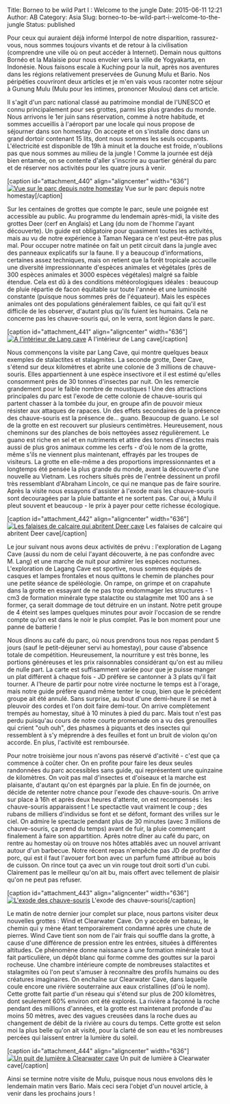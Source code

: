 Title: Borneo to be wild Part I : Welcome to the jungle
Date: 2015-06-11 12:21
Author: AB
Category: Asia
Slug: borneo-to-be-wild-part-i-welcome-to-the-jungle
Status: published

Pour ceux qui auraient déjà informé Interpol de notre disparition,
rassurez-vous, nous sommes toujours vivants et de retour à la
civilisation (comprendre une ville où on peut accéder à Internet).
Demain nous quittons Bornéo et la Malaisie pour nous envoler vers la
ville de Yogyakarta, en Indonésie. Nous faisons escale à Kuching pour la
nuit, après nos aventures dans les régions relativement preservées de
Gunung Mulu et Bario. Nos péripéties couvriront deux articles et je m'en
vais vous raconter notre séjour à Gunung Mulu (Mulu pour les intimes,
prononcer Moulou) dans cet article.

<!--more-->

Il s'agit d'un parc national classé au patrimoine mondial de l'UNESCO et
connu principalement pour ses grottes, parmi les plus grandes du monde.
Nous arrivons le 1er juin sans réservation, comme à notre habitude, et
sommes accueillis à l'aéroport par une locale qui nous propose de
séjourner dans son homestay. On accepte et on s'installe donc dans un
grand dortoir contenant 15 lits, dont nous sommes les seuls occupants.
L'électricité est disponible de 19h à minuit et la douche est froide,
n'oublions pas que nous sommes au milieu de la jungle ! Comme la journée
est déjà bien entamée, on se contente d'aller s'inscrire au quartier
général du parc et de réserver nos activités pour les quatre jours à
venir.

[caption id="attachment\_440" align="aligncenter" width="636"][![Vue sur
le parc depuis notre
homestay](https://astridetjdenasie.files.wordpress.com/2015/06/sam_6007.jpg?w=636)](https://astridetjdenasie.files.wordpress.com/2015/06/sam_6007.jpg)
Vue sur le parc depuis notre homestay[/caption]

Sur les centaines de grottes que compte le parc, seule une poignée est
accessible au public. Au programme du lendemain après-midi, la visite
des grottes Deer (cerf en Anglais) et Lang (du nom de l'homme l'ayant
découverte). Un guide est obligatoire pour quasiment toutes les
activités, mais au vu de notre expérience à Taman Negara ce n'est
peut-être pas plus mal. Pour occuper notre matinée on fait un petit
circuit dans la jungle avec des panneaux explicatifs sur la faune. Il y
a beaucoup d'informations, certaines assez techniques, mais on retient
que la forêt tropicale accueille une diversité impressionnante d'espèces
animales et végétales (près de 300 espèces animales et 3000 espèces
végétales) malgré sa faible étendue. Cela est dû à des conditions
météorologiques idéales : beaucoup de pluie répartie de facon équitable
sur toute l'année et une luminosité constante (puisque nous sommes près
de l'équateur). Mais les espèces animales ont des populations
généralement faibles, ce qui fait qu'il est difficile de les observer,
d'autant plus qu'ils fuient les humains. Cela ne concerne pas les
chauve-souris qui, on le verra, sont légion dans le parc.

[caption id="attachment\_441" align="aligncenter" width="636"][![A
l'intérieur de Lang
cave](https://astridetjdenasie.files.wordpress.com/2015/06/sam_6021.jpg?w=636)](https://astridetjdenasie.files.wordpress.com/2015/06/sam_6021.jpg)
A l'intérieur de Lang cave[/caption]

Nous commençons la visite par Lang Cave, qui montre quelques beaux
exemples de stalactites et stalagmites. La seconde grotte, Deer Cave,
s'étend sur deux kilomètres et abrite une colonie de 3 millions de
chauve-souris. Elles appartiennent à une espèce insectivore et il est
estimé qu'elles consomment près de 30 tonnes d'insectes par nuit. On les
remercie grandement pour le faible nombre de moustiques ! Une des
attractions principales du parc est l'exode de cette colonie de
chauve-souris qui partent chasser à la tombée du jour, en groupe afin de
pouvoir mieux résister aux attaques de rapaces. Un des effets
secondaires de la présence des chauve-souris est la présence de...
guano. Beaucoup de guano. Le sol de la grotte en est recouvert sur
plusieurs centimètres. Heureusement, nous cheminons sur des planches de
bois nettoyées assez régulièrement. Le guano est riche en sel et en
nutriments et attire des tonnes d'insectes mais aussi de plus gros
animaux comme les cerfs - d'où le nom de la grotte, même s'ils ne
viennent plus maintenant, effrayés par les troupes de visiteurs. La
grotte en elle-même a des proportions impressionnantes et a longtemps
été pensée la plus grande du monde, avant la découverte d'une nouvelle
au Vietnam. Les rochers situés près de l'entrée dessinent un profil très
ressemblant d'Abraham Lincoln, ce qui ne manque pas de faire sourire.
Après la visite nous essayons d'assister à l'exode mais les
chauve-souris sont decouragées par la pluie battante et ne sortent pas.
Car oui, à Mulu il pleut souvent et beaucoup - le prix à payer pour
cette richesse écologique.

[caption id="attachment\_442" align="aligncenter" width="636"][![Les
falaises de calcaire qui abritent Deer
cave](https://astridetjdenasie.files.wordpress.com/2015/06/sam_6063.jpg?w=636)](https://astridetjdenasie.files.wordpress.com/2015/06/sam_6063.jpg)
Les falaises de calcaire qui abritent Deer cave[/caption]

Le jour suivant nous avons deux activités de prévu : l'exploration de
Lagang Cave (aussi du nom de celui l'ayant découverte, à ne pas
confondre avec M. Lang) et une marche de nuit pour admirer les espèces
nocturnes. L'exploration de Lagang Cave est sportive, nous sommes
équipés de casques et lampes frontales et nous quittons le chemin de
planches pour une petite séance de spéléologie. On rampe, on grimpe et
on crapahute dans la grotte en essayant de ne pas trop endommager les
structures - 1 cm3 de formation minérale type stalactite ou stalagmite
met 100 ans à se former, ça serait dommage de tout détruire en un
instant. Notre petit groupe de 4 éteint ses lampes quelques minutes pour
avoir l'occasion de se rendre compte qu'on est dans le noir le plus
complet. Pas le bon moment pour une panne de batterie !

Nous dînons au café du parc, où nous prendrons tous nos repas pendant 5
jours (sauf le petit-déjeuner servi au homestay), pour cause d'absence
totale de compétition. Heureusement, la nourriture y est très bonne, les
portions généreuses et les prix raisonnables considérant qu'on est au
milieu de nulle part. La carte est suffisamment variée pour que je
puisse manger un plat différent à chaque fois - JD préfère se cantonner
à 3 plats qu'il fait tourner. A l'heure de partir pour notre virée
nocturne le temps est à l'orage, mais notre guide préfère quand même
tenter le coup, bien que le précédent groupe ait été annulé. Sans
surprise, au bout d'une demi-heure il se met à pleuvoir des cordes et
l'on doit faire demi-tour. On arrive complètement trempés au homestay,
situé à 10 minutes à pied du parc. Mais tout n'est pas perdu puisqu'au
cours de notre courte promenade on a vu des grenouilles qui crient "ouh
ouh", des phasmes à piquants et des insectes qui ressemblent à s'y
méprendre à des feuilles et font un bruit de violon qu'on accorde. En
plus, l'activité est remboursée.

Pour notre troisième jour nous n'avons pas réservé d'activité - c'est
que ça commence à coûter cher. On en profite pour faire les deux seules
randonnées du parc accessibles sans guide, qui représentent une
quinzaine de kilomètres. On voit pas mal d'insectes et d'oiseaux et la
marche est plaisante, d'autant qu'on est épargnés par la pluie. En fin
de journée, on décide de retenter notre chance pour l'exode des
chauve-souris. On arrive sur place à 16h et après deux heures d'attente,
on est recompensés : les chauve-souris apparaissent ! Le spectactle vaut
vraiment le coup ; des rubans de milliers d'individus se font et se
défont, formant des vrilles sur le ciel. On admire le spectacle pendant
plus de 30 minutes (avec 3 millions de chauve-souris, ça prend du temps)
avant de fuir, la pluie commençant finalement à faire son appartition.
Après notre dîner au café du parc, on rentre au homestay où on trouve
nos hôtes attablés avec un nouvel arrivant autour d'un barbecue. Notre
récent repas n'empêche pas JD de profiter du porc, qui est il faut
l'avouer fort bon avec un parfum fumé attribué au bois de cuisson. On
rince tout ça avec un vin rouge tout droit sorti d'un cubi. Clairement
pas le meilleur qu'on ait bu, mais offert avec tellement de plaisir
qu'on ne peut pas refuser.

[caption id="attachment\_443" align="aligncenter" width="636"][![L'exode
des
chauve-souris](https://astridetjdenasie.files.wordpress.com/2015/06/sam_6071.jpg?w=636)](https://astridetjdenasie.files.wordpress.com/2015/06/sam_6071.jpg)
L'exode des chauve-souris[/caption]

Le matin de notre dernier jour complet sur place, nous partons visiter
deux nouvelles grottes : Wind et Clearwater Cave. On y accède en bateau,
le chemin qui y mène étant temporairement condamné après une chute de
pierres. Wind Cave tient son nom de l'air frais qui souffle dans la
grotte, à cause d'une différence de pression entre les entrées, situées
à différentes altitudes. Ce phénomène donne naissance à une formation
minérale tout à fait particulière, un dépôt blanc qui forme comme des
gouttes sur la paroi rocheuse. Une chambre intérieure compte de
nombreuses stalactites et stalagmites où l'on peut s'amuser à
reconnaître des profils humains ou des créatures imaginaires. On
enchaîne sur Clearwater Cave, dans laquelle coule encore une rivière
souterraine aux eaux cristallines (d'où le nom). Cette grotte fait
partie d'un réseau qui s'étend sur plus de 200 kilomètres, dont
seulement 60% environ ont été explorés. La rivière a façonné la roche
pendant des millions d'années, et la grotte est maintenant profonde d'au
moins 50 mètres, avec des vagues creusées dans la roche dues au
changement de débit de la rivière au cours du temps. Cette grotte est
selon moi la plus belle qu'on ait visité, pour la clarté de son eau et
les nombreuses percées qui laissent entrer la lumière du soleil.

[caption id="attachment\_444" align="aligncenter" width="636"][![Un puit
de lumière à Clearwater
cave](https://astridetjdenasie.files.wordpress.com/2015/06/sam_6096.jpg?w=636)](https://astridetjdenasie.files.wordpress.com/2015/06/sam_6096.jpg)
Un puit de lumière à Clearwater cave[/caption]

<div id="__if72ru4sdfsdfrkjahiuyi_once" style="display:none;">

</div>

<div id="__zsc_once">

Ainsi se termine notre visite de Mulu, puisque nous nous envolons dès le
lendemain matin vers Bario. Mais ceci sera l'objet d'un nouvel article,
à venir dans les prochains jours !

</div>

<div id="__hggasdgjhsagd_once" style="display:none;">

</div>

<div id="__if72ru4sdfsdfruh7fewui_once" style="display:none;">

</div>

